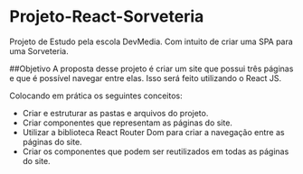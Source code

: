 # Projeto-React-Sorveteria
Projeto de Estudo pela escola DevMedia. Com intuito de criar  uma SPA para uma Sorveteria.

##Objetivo
A proposta desse projeto é criar um site que possui três páginas e que é possível navegar entre elas. Isso será feito utilizando o React JS.

Colocando em prática os seguintes conceitos:
* Criar e estruturar as pastas e arquivos do projeto.
* Criar componentes que representam as páginas do site.
* Utilizar a biblioteca React Router Dom para criar a navegação entre as páginas do site.
* Criar os componentes que podem ser reutilizados em todas as páginas do site.
